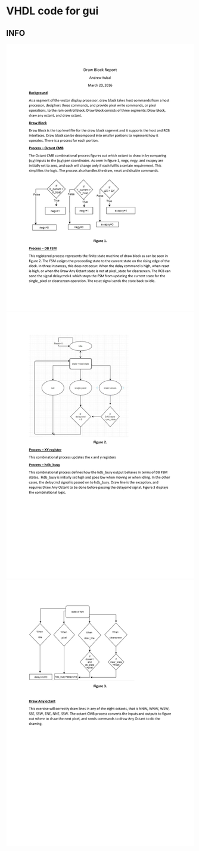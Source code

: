 # VHDL code for gui

## INFO

![alt image](https://github.com/popCoffee/USER-interface-pen/blob/master/Draw%20Block%20Report-1.jpg) 
![alt image](https://github.com/popCoffee/USER-interface-pen/blob/master/Draw%20Block%20Report-2.jpg) 
![alt image](https://github.com/popCoffee/USER-interface-pen/blob/master/Draw%20Block%20Report-3.jpg) 

